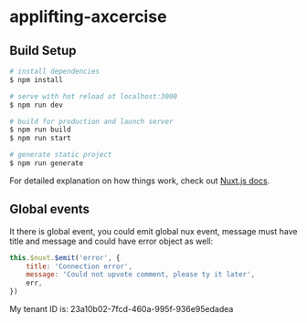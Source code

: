 # applifting-axcercise

## Build Setup

```bash
# install dependencies
$ npm install

# serve with hot reload at localhost:3000
$ npm run dev

# build for production and launch server
$ npm run build
$ npm run start

# generate static project
$ npm run generate
```

For detailed explanation on how things work, check out [Nuxt.js docs](https://nuxtjs.org).

## Global events
It there is global event, you could emit global nux event, message must have title and message and could have error object as well:
```js
this.$nuxt.$emit('error', {
    title: 'Connection error',
    message: 'Could not upvote comment, please ty it later',
    err,
})
```

My tenant ID is: 23a10b02-7fcd-460a-995f-936e95edadea
